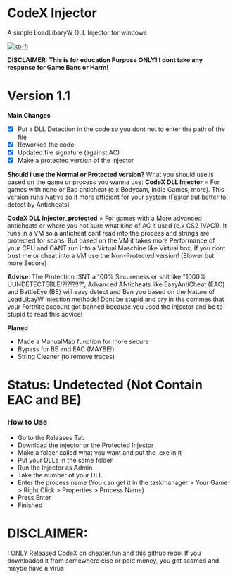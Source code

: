 # CodeX Injector
A simple LoadLibaryW DLL Injector for windows

[![ko-fi](https://ko-fi.com/img/githubbutton_sm.svg)](https://ko-fi.com/X8X7MF230)


**DISCLAIMER: This is for education Purpose ONLY! I dont take any response for Game Bans or Harm!**


# Version 1.1
**Main Changes**
* [X] Put a DLL Detection in the code so you dont net to enter the path of the file
* [X] Reworked the code
* [X] Updated file signature (against AC)
* [X] Make a protected version of the injector

**Should i use the Normal or Protected version?**
What you should use is based on the game or process you wanna use:
**CodeX DLL Injector** = For games with none or Bad anticheat (e.x Bodycam, Indie Games, more). This version runs Native so it more efficient for your system (Faster but better to detect by Anticheats) 

**CodeX DLL Injector_protected** = For games with a More advanced anticheats or where you not sure what kind of AC it used (e.x CS2 [VAC]). It runs in a VM so a anticheat cant read into the process and strings are protected for scans. But based on the VM it takes more Performance of your CPU and CANT run into a Virtual Maschine like Virtual box. If you dont trust me or cheat into a VM use the Non-Protected version! (Slower but more Secure)

**Advise**: The Protection ISNT a 100% Secureness or shit like "1000% UUNDETECTEBLE!?!?!?!!?", Advanced ANticheats like EasyAntiCheat (EAC) and BattleEye (BE) will easy detect and Ban you based on the Nature of LoadLibayW Injection methods! Dont be stupid and cry in the commes that your Fortnite account got banned because you used the injector and be to stupid to read this advice!



**Planed**
- Made a ManualMap function for more secure
-  Bypass for BE and EAC (MAYBE!)
-  String Cleaner (to remove traces)

# Status: Undetected (Not Contain EAC and BE)




### How to Use 
* Go to the Releases Tab
* Download the injector or the Protected Injector
* Make a folder called what you want and put the .exe in it
* Put your DLLs in the same folder
* Run the Injector as Admin
* Take the number of your DLL
* Enter the process name (You can get it in the taskmanager > Your Game > Right Click > Properties > Process Name)
* Press Enter
* Finished
   

 
# DISCLAIMER:
I ONLY Released CodeX on cheater.fun and this github repo! If you downloaded it from somewhere else or paid money, you got scamed and maybe have a virus
